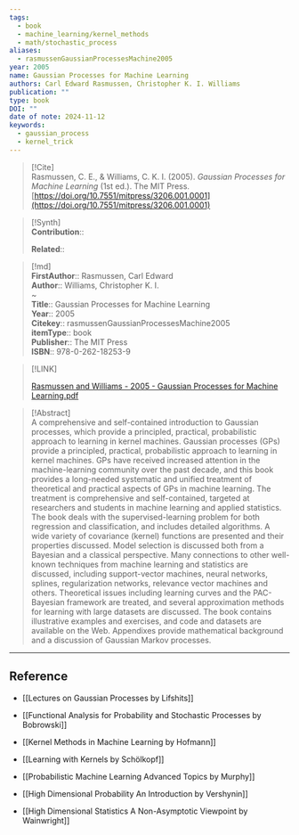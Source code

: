 ```yaml
---
tags:
  - book
  - machine_learning/kernel_methods
  - math/stochastic_process
aliases:
  - rasmussenGaussianProcessesMachine2005
year: 2005
name: Gaussian Processes for Machine Learning
authors: Carl Edward Rasmussen, Christopher K. I. Williams
publication: ""
type: book
DOI: ""
date of note: 2024-11-12
keywords:
  - gaussian_process
  - kernel_trick
---
```


> [!Cite]  
> Rasmussen, C. E., & Williams, C. K. I. (2005). _Gaussian Processes for Machine Learning_ (1st ed.). The MIT Press. [https://doi.org/10.7551/mitpress/3206.001.0001](https://doi.org/10.7551/mitpress/3206.001.0001)

>[!Synth]  
>**Contribution**::  
>  
>**Related**::   
>  
  
>[!md]  
> **FirstAuthor**:: Rasmussen, Carl Edward  
> **Author**:: Williams, Christopher K. I.  
~  
> **Title**:: Gaussian Processes for Machine Learning  
> **Year**:: 2005  
> **Citekey**:: rasmussenGaussianProcessesMachine2005  
> **itemType**:: book  
> **Publisher**:: The MIT Press  
> **ISBN**:: 978-0-262-18253-9  

> [!LINK]  
> 
> [Rasmussen and Williams - 2005 - Gaussian Processes for Machine Learning.pdf](file:///home/lukexie/Documents/Papers/storage/R6AW8TVV/Rasmussen%20and%20Williams%20-%202005%20-%20Gaussian%20Processes%20for%20Machine%20Learning.pdf) 
>  

> [!Abstract]  
> A comprehensive and self-contained introduction to Gaussian processes, which provide a principled, practical, probabilistic approach to learning in kernel machines.
Gaussian processes (GPs) provide a principled, practical, probabilistic approach to learning in kernel machines. GPs have received increased attention in the machine-learning community over the past decade, and this book provides a long-needed systematic and unified treatment of theoretical and practical aspects of GPs in machine learning. The treatment is comprehensive and self-contained, targeted at researchers and students in machine learning and applied statistics. The book deals with the supervised-learning problem for both regression and classification, and includes detailed algorithms. A wide variety of covariance (kernel) functions are presented and their properties discussed. Model selection is discussed both from a Bayesian and a classical perspective. Many connections to other well-known techniques from machine learning and statistics are discussed, including support-vector machines, neural networks, splines, regularization networks, relevance vector machines and others. Theoretical issues including learning curves and the PAC-Bayesian framework are treated, and several approximation methods for learning with large datasets are discussed. The book contains illustrative examples and exercises, and code and datasets are available on the Web. Appendixes provide mathematical background and a discussion of Gaussian Markov processes.  

-----
## Reference



- [[Lectures on Gaussian Processes by Lifshits]]
- [[Functional Analysis for Probability and Stochastic Processes by Bobrowski]]


- [[Kernel Methods in Machine Learning by Hofmann]]
- [[Learning with Kernels by Schölkopf]]
- [[Probabilistic Machine Learning Advanced Topics by Murphy]]


- [[High Dimensional Probability An Introduction by Vershynin]]
- [[High Dimensional Statistics A Non-Asymptotic Viewpoint by Wainwright]]